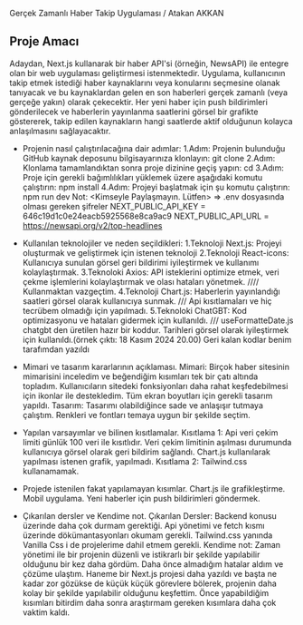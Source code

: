 Gerçek Zamanlı Haber Takip Uygulaması / Atakan AKKAN

## Proje Amacı

Adaydan, Next.js kullanarak bir haber API'si (örneğin, NewsAPI) ile entegre olan bir web
uygulaması geliştirmesi istenmektedir. Uygulama, kullanıcının takip etmek istediği haber
kaynaklarını veya konularını seçmesine olanak tanıyacak ve bu kaynaklardan gelen en son
haberleri gerçek zamanlı (veya gerçeğe yakın) olarak çekecektir. Her yeni haber için push
bildirimleri gönderilecek ve haberlerin yayınlanma saatlerini görsel bir grafikte göstererek,
takip edilen kaynakların hangi saatlerde aktif olduğunun kolayca anlaşılmasını sağlayacaktır.

- Projenin nasıl çalıştırılacağına dair adımlar:
  1.Adım: Projenin bulunduğu GitHub kaynak deposunu bilgisayarınıza klonlayın: git clone <depo-linki />
  2.Adım: Klonlama tamamlandıktan sonra proje dizinine geçiş yapın: cd <Mulakat>
  3.Adım: Proje için gerekli bağımlılıkları yüklemek üzere aşağıdaki komutu çalıştırın: npm install
  4.Adım: Projeyi başlatmak için şu komutu çalıştırın: npm run dev
  Not: <Kimseyle Paylaşmayın. Lütfen> => .env dosyasında olması gereken şifreler
  NEXT_PUBLIC_API_KEY = 646c19d1c0e24eacb5925568e8ca9ac9
  NEXT_PUBLIC_API_URL = https://newsapi.org/v2/top-headlines

- Kullanılan teknolojiler ve neden seçildikleri:
  1.Teknoloji Next.js: Projeyi oluşturmak ve geliştirmek için istenen teknoloji
  2.Teknoloji React-icons: Kullanıcıya sunulan görsel geri bildirimi iyileştirmek ve kullanımı kolaylaştırmak.
  3.Teknoloki Axios: API isteklerini optimize etmek, veri çekme işlemlerini kolaylaştırmak ve olası hataları yönetmek. //// Kullanmaktan vazgeçtim.
  4.Teknoloji Chart.js: Haberlerin yayınlandığı saatleri görsel olarak kullanıcıya sunmak. /// Api kısıtlamaları ve hiç tecrübem olmadığı için yapılmadı.
  5.Teknoloki ChatGBT: Kod optimizasyonu ve hataları gidermek için kullanıldı. /// useFormatteDate.js chatgbt den üretilen hazır bir koddur. Tarihleri görsel olarak iyileştirmek için kullanıldı.(örnek çıktı: 18 Kasım 2024 20.00) Geri kalan kodlar benim tarafımdan yazıldı

- Mimari ve tasarım kararlarının açıklaması.
  Mimari: Birçok haber sitesinin mimarisini inceledim ve beğendiğim kısımları tek bir çatı altında topladım. Kullanıcıların sitedeki fonksiyonları daha rahat keşfedebilmesi için ikonlar ile destekledim. Tüm ekran boyutları için gerekli tasarım yapıldı.
  Tasarım: Tasarımı olabildiğince sade ve anlaşışır tutmaya çalıştım. Renkleri ve fontları temaya uygun bir şekilde seçtim.

- Yapılan varsayımlar ve bilinen kısıtlamalar.
  Kısıtlama 1: Api veri çekim limiti günlük 100 veri ile kısıtlıdır. Veri çekim limitinin aşılması durumunda kullanıcıya görsel olarak geri bildirim sağlandı. Chart.js kullanılarak yapılması istenen grafik, yapılmadı.
  Kısıtlama 2: Tailwind.css kullanamamak.

- Projede istenilen fakat yapılamayan kısımlar.
  Chart.js ile grafikleştirme.
  Mobil uygulama.
  Yeni haberler için push bildirimleri göndermek.

- Çıkarılan dersler ve Kendime not.
  Çıkarılan Dersler: Backend konusu üzerinde daha çok durmam gerektiği. Api yönetimi ve fetch kısmı üzerinde dökümantasyonları okumam gerekli. Tailwind.css yanında Vanilla Css i de projelerime dahil etmem gerekli.
  Kendime not: Zaman yönetimi ile bir projenin düzenli ve istikrarlı bir şekilde yapılabilir olduğunu bir kez daha gördüm. Daha önce almadığım hatalar aldım ve çözüme ulaştım. Haneme bir Next.js projesi daha yazıldı ve başta ne kadar zor gözükse de küçük küçük görevlere bölerek, projenin daha kolay bir şekilde yapılabilir olduğunu keşfettim. Önce yapabildiğim kısımları bitirdim daha sonra araştırmam gereken kısımlara daha çok vaktim kaldı.

